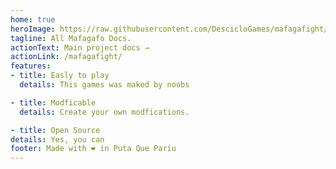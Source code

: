 ```yaml
---
home: true
heroImage: https://raw.githubusercontent.com/DescicloGames/mafagafight/main/docs/assets/gui/icon.png
tagline: All Mafagafo Docs.
actionText: Main project docs →
actionLink: /mafagafight/
features:
- title: Easly to play
  details: This games was maked by noobs

- title: Modficable
  details: Create your own modfications.

- title: Open Source
details: Yes, you can
footer: Made with ❤️ in Puta Que Pariu
---
```

